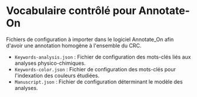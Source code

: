 # Vocabulaire contrôlé pour Annotate-On

Fichiers de configuration à importer dans le logiciel Annotate_On afin d'avoir une annotation homogène à l'ensemble du CRC.

- `Keywords-analysis.json` : Fichier de configuration des mots-clés liés aux analyses physico-chimiques.
- `Keywords-color.json` : Fichier de configuration des mots-clés pour l'indexation des couleurs étudiées.
- `Manuscript.json` : Fichier de configuration déterminant le modèle des analyses. 
